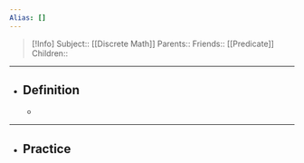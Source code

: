 ```yaml
---
Alias: []
---
```

> [!Info]
> Subject:: [[Discrete Math]]
> Parents:: 
> Friends:: [[Predicate]]
> Children:: 
---
- ## Definition
	- 
---
- ## Practice